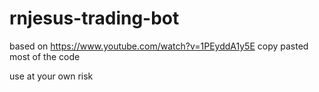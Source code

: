 # rnjesus-trading-bot

based on https://www.youtube.com/watch?v=1PEyddA1y5E copy pasted most of the code

use at your own risk
